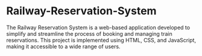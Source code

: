 # Railway-Reservation-System
The Railway Reservation System is a web-based application developed to simplify and streamline the process of booking and managing train reservations. This project is implemented using HTML, CSS, and JavaScript, making it accessible to a wide range of users.

